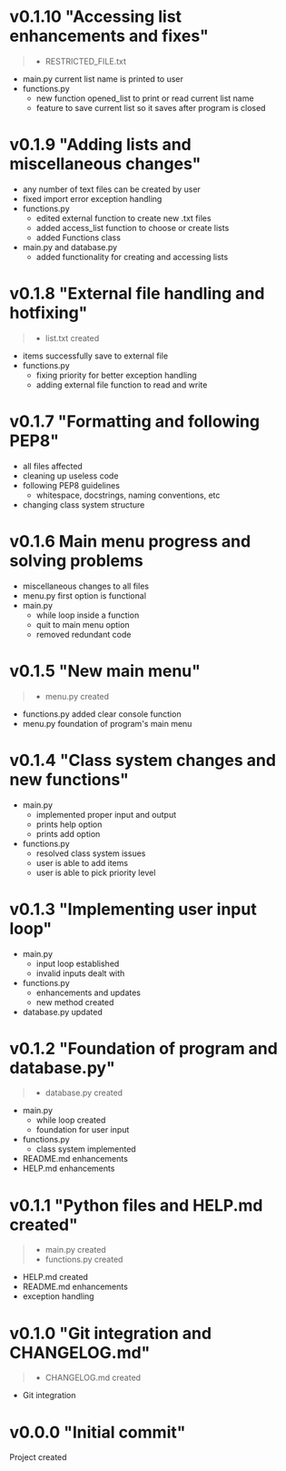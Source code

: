 # v0.1.10 **"Accessing list enhancements and fixes"**
> - RESTRICTED_FILE.txt
- main.py current list name is printed to user
- functions.py
    - new function opened_list to print or read current list name
    - feature to save current list so it saves after program is closed
# v0.1.9 **"Adding lists and miscellaneous changes"**
- any number of text files can be created by user
- fixed import error exception handling
- functions.py 
    - edited external function to create new .txt files
    - added access_list function to choose or create lists
    - added Functions class
- main.py and database.py
    - added functionality for creating and accessing lists
# v0.1.8 **"External file handling and hotfixing"**
> - list.txt created
- items successfully save to external file
- functions.py 
    - fixing priority for better exception handling
    - adding external file function to read and write
# v0.1.7 **"Formatting and following PEP8"**
- all files affected
- cleaning up useless code
- following PEP8 guidelines
    - whitespace, docstrings, naming conventions, etc
- changing class system structure
# v0.1.6 **Main menu progress and solving problems**
- miscellaneous changes to all files
- menu.py first option is functional
- main.py
    - while loop inside a function
    - quit to main menu option
    - removed redundant code
# v0.1.5 **"New main menu"**
> - menu.py created
- functions.py added clear console function
- menu.py foundation of program's main menu
# v0.1.4 **"Class system changes and new functions"**
- main.py
    - implemented proper input and output
    - prints help option
    - prints add option
- functions.py
    - resolved class system issues
    - user is able to add items
    - user is able to pick priority level
# v0.1.3 **"Implementing user input loop"**
- main.py
    - input loop established
    - invalid inputs dealt with
- functions.py
    - enhancements and updates
    - new method created
- database.py updated
# v0.1.2 **"Foundation of program and database.py"**
> - database.py created
- main.py 
    - while loop created
    - foundation for user input
- functions.py
    - class system implemented
- README.md enhancements
- HELP.md enhancements
# v0.1.1 **"Python files and HELP.md created"**
> - main.py created
> - functions.py created
- HELP.md created
- README.md enhancements
- exception handling
# v0.1.0 **"Git integration and CHANGELOG.md"**
> - CHANGELOG.md created
- Git integration
# v0.0.0 **"Initial commit"**
Project created